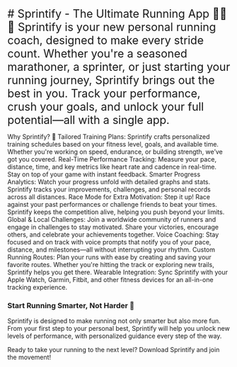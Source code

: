 
<span style="font-size:25px;"># Sprintify - The Ultimate Running App 🏃‍♂️💨
Sprintify is your new personal running coach, designed to make every stride count. Whether you're a seasoned marathoner, a sprinter, or just starting your running journey, Sprintify brings out the best in you. Track your performance, crush your goals, and unlock your full potential—all with a single app.

Why Sprintify? 🤩
Tailored Training Plans: Sprintify crafts personalized training schedules based on your fitness level, goals, and available time. Whether you're working on speed, endurance, or building strength, we’ve got you covered.
Real-Time Performance Tracking: Measure your pace, distance, time, and key metrics like heart rate and cadence in real-time. Stay on top of your game with instant feedback.
Smarter Progress Analytics: Watch your progress unfold with detailed graphs and stats. Sprintify tracks your improvements, challenges, and personal records across all distances.
Race Mode for Extra Motivation: Step it up! Race against your past performances or challenge friends to beat your times. Sprintify keeps the competition alive, helping you push beyond your limits.
Global & Local Challenges: Join a worldwide community of runners and engage in challenges to stay motivated. Share your victories, encourage others, and celebrate your achievements together.
Voice Coaching: Stay focused and on track with voice prompts that notify you of your pace, distance, and milestones—all without interrupting your rhythm.
Custom Running Routes: Plan your runs with ease by creating and saving your favorite routes. Whether you're hitting the track or exploring new trails, Sprintify helps you get there.
Wearable Integration: Sync Sprintify with your Apple Watch, Garmin, Fitbit, and other fitness devices for an all-in-one tracking experience.

### Start Running Smarter, Not Harder 🚀
Sprintify is designed to make running not only smarter but also more fun. From your first step to your personal best, Sprintify will help you unlock new levels of performance, with personalized guidance every step of the way.

Ready to take your running to the next level? Download Sprintify and join the movement!
 
